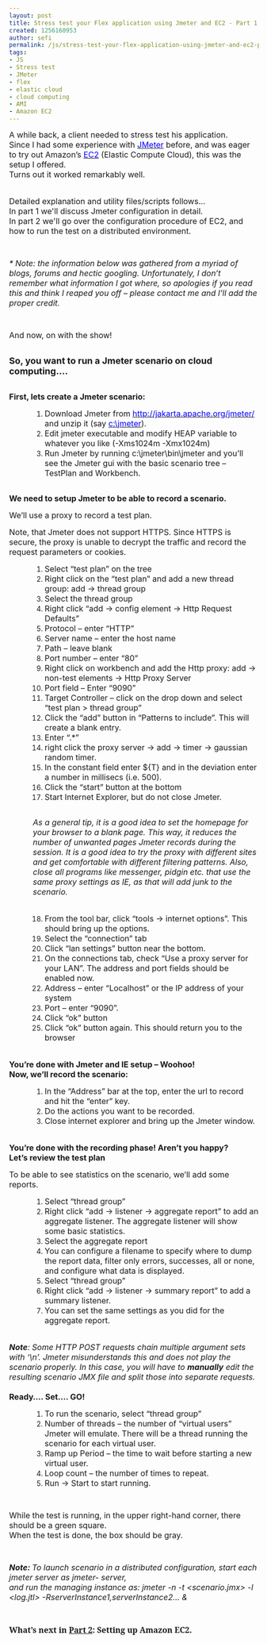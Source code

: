 ```yaml
---
layout: post
title: Stress test your Flex application using Jmeter and EC2 - Part 1
created: 1256160953
author: sefi
permalink: /js/stress-test-your-flex-application-using-jmeter-and-ec2-part-1
tags:
- JS
- Stress test
- JMeter
- flex
- elastic cloud
- cloud computing
- AMI
- Amazon EC2
---
```

<p style="text-align: left; line-height: normal; direction: ltr; unicode-bidi: embed;"><span style="font-size: 12pt;">A while back, a client needed to stress test his application.<br />
Since I had some experience with <a title="JMeter" target="_blank" href="http://jakarta.apache.org/jmeter/"><span style="color: blue;">JMeter</span></a> before, and was eager to try out Amazon&rsquo;s <a title="EC2" target="_blank" href="http://aws.amazon.com/ec2/"><span style="color: blue;">EC2</span></a> (Elastic Compute Cloud), this was the setup I offered.<br />
Turns out it worked remarkably well.</span></p>
<p style="text-align: left; line-height: normal; direction: ltr; unicode-bidi: embed;"><span style="font-size: 12pt;"><br />
Detailed explanation and utility files/scripts follows&hellip; <br />
In part 1 we'll discuss Jmeter configuration in detail. <br />
In part 2 we'll go over the configuration procedure of EC2, and how to run the test on a distributed environment.<br />
</span></p>
<p style="text-align: left; line-height: normal; direction: ltr; unicode-bidi: embed;">&nbsp;</p>
<p style="text-align: left; line-height: normal; direction: ltr; unicode-bidi: embed;" class="rteindent1"><i><span style="font-size: 12pt;">* Note: the information below was gathered from a myriad of blogs, forums and hectic googling. Unfortunately, I don&rsquo;t remember what information I got where, so apologies if you read this and think I reaped you off &ndash; please contact me and I&rsquo;ll add the proper credit.</span></i></p>
<p style="text-align: left; line-height: normal; direction: ltr; unicode-bidi: embed;">&nbsp;</p>
<div style="text-align: left; line-height: normal; direction: ltr; unicode-bidi: embed;"><span style="font-size: 12pt;">And now, on with the show!</span></div>
<div style="text-align: left; line-height: normal; direction: ltr; unicode-bidi: embed;">&nbsp;</div>
<p style="margin-bottom: 0.0001pt; text-align: left; line-height: normal; direction: ltr; unicode-bidi: embed;"><b><span style="font-size: 13.5pt;">So, you want to run a Jmeter scenario on cloud computing&hellip;.</span></b></p>
<p style="margin-bottom: 0.0001pt; text-align: left; line-height: normal; direction: ltr; unicode-bidi: embed;">&nbsp;</p>
<div style="margin-bottom: 0.0001pt; text-align: left; line-height: normal; direction: ltr; unicode-bidi: embed;"><b><span style="font-size: 12pt;">First, lets create a Jmeter scenario:</span></b></div>
<ol type="1" start="1">
    <li style="margin-right: 0cm; margin-left: 36pt; margin-bottom: 0.0001pt; text-align: left; line-height: normal; direction: ltr; unicode-bidi: embed;"><span style="font-size: 12pt;">Download      Jmeter from <u><span style="color: navy;"><a href="http://jakarta.apache.org/jmeter/"><span style="color: blue;">http://jakarta.apache.org/jmeter/</span></a>      </span></u>and unzip it (say <u><span style="color: navy;"><a href="http://flexblackbelt.wordpress.com/jmeter"><span style="color: blue;">c:\jmeter</span></a></span></u>).</span></li>
    <li style="margin-right: 0cm; margin-left: 36pt; margin-bottom: 0.0001pt; text-align: left; line-height: normal; direction: ltr; unicode-bidi: embed;"><span style="font-size: 12pt;">Edit      jmeter executable and modify HEAP variable to whatever you like (-Xms1024m      -Xmx1024m)</span></li>
    <li style="margin-right: 0cm; margin-left: 36pt; margin-bottom: 0.0001pt; text-align: left; line-height: normal; direction: ltr; unicode-bidi: embed;"><span style="font-size: 12pt;">Run      Jmeter by running c:\jmeter\bin\jmeter and you&rsquo;ll see the Jmeter gui with      the basic scenario tree &ndash; TestPlan and Workbench.</span><br />
    &nbsp;</li>
</ol>
<div style="margin-bottom: 0.0001pt; text-align: left; line-height: normal; direction: ltr; unicode-bidi: embed;"><b><span style="font-size: 12pt;">We need to setup Jmeter to be able to record a scenario.</span></b></div>
<p style="margin-bottom: 0.0001pt; text-align: left; line-height: normal; direction: ltr; unicode-bidi: embed;"><span style="font-size: 12pt;">We&rsquo;ll use a proxy to record a test plan. </span></p>
<p style="margin-bottom: 0.0001pt; text-align: left; line-height: normal; direction: ltr; unicode-bidi: embed;"><span style="font-size: 12pt;">Note, that Jmeter does not support HTTPS. </span><span style="font-size: 12pt;">Since HTTPS is secure, the proxy is unable to decrypt the traffic and record the request parameters or cookies.</span></p>
<ol type="1" start="1">
    <li style="margin-right: 0cm; margin-left: 36pt; margin-bottom: 0.0001pt; text-align: left; line-height: normal; direction: ltr; unicode-bidi: embed;"><span style="font-size: 12pt;">Select &ldquo;test plan&rdquo; on the tree</span></li>
    <li style="margin-right: 0cm; margin-left: 36pt; margin-bottom: 0.0001pt; text-align: left; line-height: normal; direction: ltr; unicode-bidi: embed;"><span style="font-size: 12pt;">Right click on the &ldquo;test plan&rdquo; and add a      new thread group: add -&gt; thread group</span></li>
    <li style="margin-right: 0cm; margin-left: 36pt; margin-bottom: 0.0001pt; text-align: left; line-height: normal; direction: ltr; unicode-bidi: embed;"><span style="font-size: 12pt;">Select the thread group</span></li>
    <li style="margin-right: 0cm; margin-left: 36pt; margin-bottom: 0.0001pt; text-align: left; line-height: normal; direction: ltr; unicode-bidi: embed;"><span style="font-size: 12pt;">Right click &ldquo;add -&gt; config element      -&gt; Http Request Defaults&rdquo;</span></li>
    <li style="margin-right: 0cm; margin-left: 36pt; margin-bottom: 0.0001pt; text-align: left; line-height: normal; direction: ltr; unicode-bidi: embed;"><span style="font-size: 12pt;">Protocol &ndash; enter &ldquo;HTTP&rdquo;</span></li>
    <li style="margin-right: 0cm; margin-left: 36pt; margin-bottom: 0.0001pt; text-align: left; line-height: normal; direction: ltr; unicode-bidi: embed;"><span style="font-size: 12pt;">Server name &ndash; enter the host name</span></li>
    <li style="margin-right: 0cm; margin-left: 36pt; margin-bottom: 0.0001pt; text-align: left; line-height: normal; direction: ltr; unicode-bidi: embed;"><span style="font-size: 12pt;">Path &ndash; leave blank</span></li>
    <li style="margin-right: 0cm; margin-left: 36pt; margin-bottom: 0.0001pt; text-align: left; line-height: normal; direction: ltr; unicode-bidi: embed;"><span style="font-size: 12pt;">Port number &ndash; enter &ldquo;80&rdquo;</span></li>
    <li style="margin-right: 0cm; margin-left: 36pt; margin-bottom: 0.0001pt; text-align: left; line-height: normal; direction: ltr; unicode-bidi: embed;"><span style="font-size: 12pt;">Right click on workbench and add the Http      proxy: add -&gt; non-test elements -&gt; Http Proxy Server</span></li>
    <li style="margin-right: 0cm; margin-left: 36pt; margin-bottom: 0.0001pt; text-align: left; line-height: normal; direction: ltr; unicode-bidi: embed;"><span style="font-size: 12pt;">Port field &ndash; Enter &ldquo;9090&rdquo;</span></li>
    <li style="margin-right: 0cm; margin-left: 36pt; margin-bottom: 0.0001pt; text-align: left; line-height: normal; direction: ltr; unicode-bidi: embed;"><span style="font-size: 12pt;">Target Controller &ndash; click on the drop down      and select &ldquo;test plan &gt; thread group&rdquo;</span></li>
    <li style="margin-right: 0cm; margin-left: 36pt; margin-bottom: 0.0001pt; text-align: left; line-height: normal; direction: ltr; unicode-bidi: embed;"><span style="font-size: 12pt;">Click the &ldquo;add&rdquo; button in &ldquo;Patterns to      include&rdquo;. This will create a blank entry.</span></li>
    <li style="margin-right: 0cm; margin-left: 36pt; margin-bottom: 0.0001pt; text-align: left; line-height: normal; direction: ltr; unicode-bidi: embed;"><span style="font-size: 12pt;">Enter &ldquo;.*&rdquo;</span></li>
    <li style="margin-right: 0cm; margin-left: 36pt; margin-bottom: 0.0001pt; text-align: left; line-height: normal; direction: ltr; unicode-bidi: embed;"><span style="font-size: 12pt;">right click the proxy server &rarr; add &rarr; timer      &rarr; gaussian random timer.</span></li>
    <li style="margin-right: 0cm; margin-left: 36pt; margin-bottom: 0.0001pt; text-align: left; line-height: normal; direction: ltr; unicode-bidi: embed;"><span style="font-size: 12pt;">In the constant field enter ${T} and in      the deviation enter a number in millisecs (i.e. 500).</span></li>
    <li style="margin-right: 0cm; margin-left: 36pt; margin-bottom: 0.0001pt; text-align: left; line-height: normal; direction: ltr; unicode-bidi: embed;"><span style="font-size: 12pt;">Click the &ldquo;start&rdquo; button at the bottom</span></li>
    <li style="margin-right: 0cm; margin-left: 36pt; margin-bottom: 0.0001pt; text-align: left; line-height: normal; direction: ltr; unicode-bidi: embed;"><span style="font-size: 12pt;">Start Internet Explorer, but do not close      Jmeter.</span><br />
    &nbsp;</li>
</ol>
<p style="margin-left: 36pt; margin-bottom: 0.0001pt; text-align: left; line-height: normal; direction: ltr; unicode-bidi: embed;"><i><span style="font-size: 12pt;">As a general tip, it is a good idea to set the homepage for your browser to a blank page. This way, it reduces the number of unwanted pages Jmeter records during the session. It is a good idea to try the proxy with different sites and get comfortable with&nbsp;different filtering patterns. Also, close all programs like messenger, pidgin etc. that use the same proxy settings as IE, as that will add junk to the scenario.<br />
<br />
</span></i></p>
<ol type="1" start="18">
    <li style="margin-right: 0cm; margin-left: 36pt; margin-bottom: 0.0001pt; text-align: left; line-height: normal; direction: ltr; unicode-bidi: embed;"><span style="font-size: 12pt;">From the tool bar, click &ldquo;tools -&gt;      internet options&rdquo;. This should bring up the options.</span></li>
    <li style="margin-right: 0cm; margin-left: 36pt; margin-bottom: 0.0001pt; text-align: left; line-height: normal; direction: ltr; unicode-bidi: embed;"><span style="font-size: 12pt;">Select the &ldquo;connection&rdquo; tab</span></li>
    <li style="margin-right: 0cm; margin-left: 36pt; margin-bottom: 0.0001pt; text-align: left; line-height: normal; direction: ltr; unicode-bidi: embed;"><span style="font-size: 12pt;">Click &ldquo;lan settings&rdquo; button near the      bottom.</span></li>
    <li style="margin-right: 0cm; margin-left: 36pt; margin-bottom: 0.0001pt; text-align: left; line-height: normal; direction: ltr; unicode-bidi: embed;"><span style="font-size: 12pt;">On the connections tab, check &ldquo;Use a proxy      server for your LAN&rdquo;. The address and port fields should be enabled now.</span></li>
    <li style="margin-right: 0cm; margin-left: 36pt; margin-bottom: 0.0001pt; text-align: left; line-height: normal; direction: ltr; unicode-bidi: embed;"><span style="font-size: 12pt;">Address &ndash; enter &ldquo;Localhost&rdquo; or the IP      address of your system</span></li>
    <li style="margin-right: 0cm; margin-left: 36pt; margin-bottom: 0.0001pt; text-align: left; line-height: normal; direction: ltr; unicode-bidi: embed;"><span style="font-size: 12pt;">Port &ndash; enter &ldquo;9090&rdquo;.</span></li>
    <li style="margin-right: 0cm; margin-left: 36pt; margin-bottom: 0.0001pt; text-align: left; line-height: normal; direction: ltr; unicode-bidi: embed;"><span style="font-size: 12pt;">Click &ldquo;ok&rdquo; button</span></li>
    <li style="margin-right: 0cm; margin-left: 36pt; margin-bottom: 0.0001pt; text-align: left; line-height: normal; direction: ltr; unicode-bidi: embed;"><span style="font-size: 12pt;">Click &ldquo;ok&rdquo; button again. This should      return you to the browser<br />
    <br />
    </span></li>
</ol>
<div style="margin-bottom: 0.0001pt; text-align: left; line-height: normal; direction: ltr; unicode-bidi: embed;"><b><span style="font-size: 12pt;">You&rsquo;re done with Jmeter and IE setup &ndash; Woohoo!<br />
</span></b></div>
<div style="margin-bottom: 0.0001pt; text-align: left; line-height: normal; direction: ltr; unicode-bidi: embed;"><b><span style="font-size: 12pt;">Now, we&rsquo;ll record the scenario:</span></b></div>
<ol type="1" start="1">
    <li style="margin-right: 0cm; margin-left: 36pt; margin-bottom: 0.0001pt; text-align: left; line-height: normal; direction: ltr; unicode-bidi: embed;"><span style="font-size: 12pt;">In the &ldquo;Address&rdquo; bar at the top, enter the      url to record and hit the &ldquo;enter&rdquo; key.</span></li>
    <li style="margin-right: 0cm; margin-left: 36pt; margin-bottom: 0.0001pt; text-align: left; line-height: normal; direction: ltr; unicode-bidi: embed;"><span style="font-size: 12pt;">Do the actions you want to be recorded.</span></li>
    <li style="margin-right: 0cm; margin-left: 36pt; margin-bottom: 0.0001pt; text-align: left; line-height: normal; direction: ltr; unicode-bidi: embed;"><span style="font-size: 12pt;">Close internet explorer and bring up the      Jmeter window.<br />
    <br />
    </span></li>
</ol>
<p style="margin-bottom: 0.0001pt; text-align: left; line-height: normal; direction: ltr; unicode-bidi: embed;"><b><span style="font-size: 12pt;">You&rsquo;re done with the recording phase! Aren&rsquo;t you happy? <br />
</span></b></p>
<div style="margin-bottom: 0.0001pt; text-align: left; line-height: normal; direction: ltr; unicode-bidi: embed;"><b><span style="font-size: 12pt;">Let&rsquo;s review the test plan</span></b></div>
<p style="margin-bottom: 0.0001pt; text-align: left; line-height: normal; direction: ltr; unicode-bidi: embed;"><span style="font-size: 12pt;">To be able to see statistics on the scenario, we&rsquo;ll add some reports.</span></p>
<ol type="1" start="1">
    <li style="margin-right: 0cm; margin-left: 36pt; margin-bottom: 0.0001pt; text-align: left; line-height: normal; direction: ltr; unicode-bidi: embed;"><span style="font-size: 12pt;">Select &ldquo;thread group&rdquo;</span></li>
    <li style="margin-right: 0cm; margin-left: 36pt; margin-bottom: 0.0001pt; text-align: left; line-height: normal; direction: ltr; unicode-bidi: embed;"><span style="font-size: 12pt;">Right click &ldquo;add -&gt; listener -&gt;      aggregate report&rdquo; to add an aggregate listener. The aggregate listener      will show some basic statistics.</span></li>
    <li style="margin-right: 0cm; margin-left: 36pt; margin-bottom: 0.0001pt; text-align: left; line-height: normal; direction: ltr; unicode-bidi: embed;"><span style="font-size: 12pt;">Select the aggregate report</span></li>
    <li style="margin-right: 0cm; margin-left: 36pt; margin-bottom: 0.0001pt; text-align: left; line-height: normal; direction: ltr; unicode-bidi: embed;"><span style="font-size: 12pt;">You can configure a filename to specify      where to dump the report data, filter only errors, successes, all or none,      and configure what data is displayed.</span></li>
    <li style="margin-right: 0cm; margin-left: 36pt; margin-bottom: 0.0001pt; text-align: left; line-height: normal; direction: ltr; unicode-bidi: embed;"><span style="font-size: 12pt;">Select &ldquo;thread group&rdquo;</span></li>
    <li style="margin-right: 0cm; margin-left: 36pt; margin-bottom: 0.0001pt; text-align: left; line-height: normal; direction: ltr; unicode-bidi: embed;"><span style="font-size: 12pt;">Right click &ldquo;add -&gt; listener -&gt; summary      report&rdquo; to add a summary listener. </span></li>
    <li style="margin-right: 0cm; margin-left: 36pt; margin-bottom: 0.0001pt; text-align: left; line-height: normal; direction: ltr; unicode-bidi: embed;"><span style="font-size: 12pt;">You can set the same settings as you did      for the aggregate report.<br />
    <br />
    </span></li>
</ol>
<p style="margin-bottom: 0.0001pt; text-align: left; line-height: normal; direction: ltr; unicode-bidi: embed;" class="rteindent1"><b><i><span style="font-size: 12pt;">Note</span></i></b><i><span style="font-size: 12pt;">: Some HTTP POST requests chain multiple argument sets with &lsquo;\n&rsquo;. Jmeter misunderstands this and does not play the scenario properly. In this case, you will have to&nbsp;<b>manually</b> edit the resulting scenario JMX file and split those into separate requests.<br />
<br />
</span></i></p>
<div style="margin-bottom: 0.0001pt; text-align: left; line-height: normal; direction: ltr; unicode-bidi: embed;"><b><span style="font-size: 12pt;">Ready&hellip;. Set&hellip;. GO!</span></b></div>
<ol type="1" start="1">
    <li style="margin-right: 0cm; margin-left: 36pt; margin-bottom: 0.0001pt; text-align: left; line-height: normal; direction: ltr; unicode-bidi: embed;"><span style="font-size: 12pt;">To run the scenario, select &ldquo;thread group&rdquo;</span></li>
    <li style="margin-right: 0cm; margin-left: 36pt; margin-bottom: 0.0001pt; text-align: left; line-height: normal; direction: ltr; unicode-bidi: embed;"><span style="font-size: 12pt;">Number of threads &ndash; the number of &ldquo;virtual      users&rdquo; Jmeter will emulate. There will be a thread running the scenario      for each virtual user.</span></li>
    <li style="margin-right: 0cm; margin-left: 36pt; margin-bottom: 0.0001pt; text-align: left; line-height: normal; direction: ltr; unicode-bidi: embed;"><span style="font-size: 12pt;">Ramp up Period &ndash; the time to wait before      starting a new virtual user.</span></li>
    <li style="margin-right: 0cm; margin-left: 36pt; margin-bottom: 0.0001pt; text-align: left; line-height: normal; direction: ltr; unicode-bidi: embed;"><span style="font-size: 12pt;">Loop count &ndash; the number of times to      repeat.</span></li>
    <li style="margin-right: 0cm; margin-left: 36pt; margin-bottom: 0.0001pt; text-align: left; line-height: normal; direction: ltr; unicode-bidi: embed;"><span style="font-size: 12pt;">Run &rarr; Start to start running.<br />
    </span></li>
</ol>
<p style="margin-bottom: 0.0001pt; text-align: left; line-height: normal; direction: ltr; unicode-bidi: embed;">&nbsp;</p>
<p style="margin-bottom: 0.0001pt; text-align: left; line-height: normal; direction: ltr; unicode-bidi: embed;"><span style="font-size: 12pt;">While the test is running, in the upper right-hand corner, there should be a green square.<br />
When the test is done, the box should be gray.<br />
</span></p>
<p style="margin-bottom: 0.0001pt; text-align: left; line-height: normal; direction: ltr; unicode-bidi: embed;" class="rteindent1">&nbsp;</p>
<p style="margin-bottom: 0.0001pt; text-align: left; line-height: normal; direction: ltr; unicode-bidi: embed;" class="rteindent1"><b><i><span style="font-size: 12pt;">Note: </span></i></b><i><span style="font-size: 12pt;">To launch scenario in a distributed configuration, start each jmeter server as jmeter- server,<br />
and run the managing instance as: jmeter -n -t &lt;scenario.jmx&gt; -l &lt;log.jtl&gt; -RserverInstance1,serverInstance2&hellip; &amp;</span></i></p>
<p style="margin-bottom: 0.0001pt; text-align: left; line-height: normal; direction: ltr; unicode-bidi: embed;" class="MsoNormal">&nbsp;</p>
<p style="margin-bottom: 0.0001pt; text-align: left; line-height: normal; direction: ltr; unicode-bidi: embed;" class="MsoNormal"><b><span style="font-size: 12pt; font-family: &quot;Garamond&quot;,&quot;serif&quot;;">What&rsquo;s next in <a href="http://www.tikalk.com/flex/stress-test-your-flex-application-using-jmeter-and-ec2-part-2">Part 2</a>: Setting up Amazon EC2.</span></b><span style="font-size: 12pt; font-family: &quot;Times New Roman&quot;,&quot;serif&quot;;"><o:p></o:p></span></p>
<p>&nbsp;</p>
<p>&nbsp;</p>
